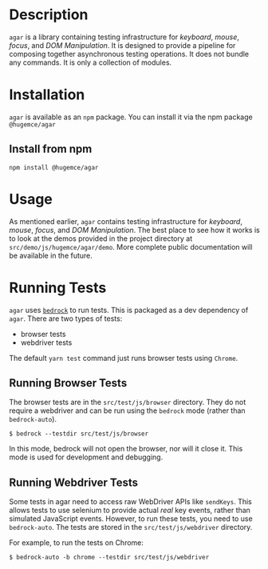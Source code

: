 # Description

`agar` is a library containing testing infrastructure for _keyboard_, _mouse_, _focus_, and _DOM Manipulation_. It is designed to provide a pipeline for composing together asynchronous testing operations. It does not bundle any commands. It is only a collection of modules.

# Installation

`agar` is available as an `npm` package. You can install it via the npm package `@hugemce/agar`

## Install from npm

`npm install @hugemce/agar`

# Usage

As mentioned earlier, `agar` contains testing infrastructure for _keyboard_, _mouse_, _focus_, and _DOM Manipulation_. The best place to see how it works is to look at the demos provided in the project directory at `src/demo/js/hugemce/agar/demo`. More complete public documentation will be available in the future.

# Running Tests

`agar` uses [`bedrock`](https://www.npmjs.com/package/@hugemce/bedrock) to run tests. This is packaged as a dev dependency of `agar`. There are two types of tests:

* browser tests
* webdriver tests

The default `yarn test` command just runs browser tests using `Chrome`.

## Running Browser Tests

The browser tests are in the `src/test/js/browser` directory. They do not require a webdriver and can be run using the `bedrock` mode (rather than `bedrock-auto`).

`$ bedrock --testdir src/test/js/browser`

In this mode, bedrock will not open the browser, nor will it close it. This mode is used for development and debugging.

## Running Webdriver Tests

Some tests in agar need to access raw WebDriver APIs like `sendKeys`. This allows tests to use selenium to provide actual *real* key events, rather than simulated JavaScript events. However, to run these tests, you need to use `bedrock-auto`. The tests are stored in the `src/test/js/webdriver` directory.

For example, to run the tests on Chrome:

`$ bedrock-auto -b chrome --testdir src/test/js/webdriver`

